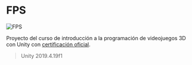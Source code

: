 # FPS

![FPS](https://static.platzi.com/media/landing-projects/imagen-proyecto-intro-programacion-videojuegos-3D-unity.gif)

Proyecto del curso de introducción a la programación de videojuegos 3D con Unity con [certificación oficial](https://platzi.com/p/bryantchacon/curso/1801-course/diploma/detalle/).
> Unity 2019.4.19f1
